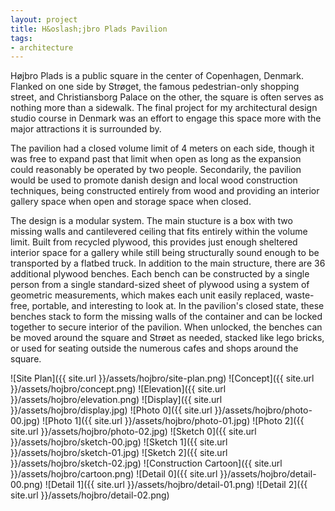 ```yaml
---
layout: project
title: H&oslash;jbro Plads Pavilion
tags:
- architecture
---
```


  H&oslash;jbro Plads is a public square in the center of Copenhagen, Denmark. Flanked on one side by Str&oslash;get, the famous pedestrian-only shopping street, and Christiansborg Palace on the other, the square is often serves as nothing more than a sidewalk. The final project for my architectural design studio course in Denmark was an effort to engage this space more with the major attractions it is surrounded by.

  The pavilion had a closed volume limit of 4 meters on each side, though it was free to expand past that limit when open as long as the expansion could reasonably be operated by two people. Secondarily, the pavilion would be used to promote danish design and local wood construction techniques, being constructed entirely from wood and providing an interior gallery space when open and storage space when closed.

  The design is a modular system. The main stucture is a box with two missing walls and cantilevered ceiling that fits entirely within the volume limit. Built from recycled plywood, this provides just enough sheltered interior space for a gallery while still being structurally sound enough to be transported by a flatbed truck. In addition to the main structure, there are 36 additional plywood benches. Each bench can be constructed by a single person from a single standard-sized sheet of plywood using a system of geometric measurements, which makes each unit easily replaced, waste-free, portable, and interesting to look at. In the pavilion's closed state, these benches stack to form the missing walls of the container and can be locked together to secure interior of the pavilion. When unlocked, the benches can be moved around the square and Str&oslash;et as needed, stacked like lego bricks, or used for seating outside the numerous cafes and shops around the square.

![Site Plan]({{ site.url }}/assets/hojbro/site-plan.png)
![Concept]({{ site.url }}/assets/hojbro/concept.png)
![Elevation]({{ site.url }}/assets/hojbro/elevation.png)
![Display]({{ site.url }}/assets/hojbro/display.jpg)
![Photo 0]({{ site.url }}/assets/hojbro/photo-00.jpg)
![Photo 1]({{ site.url }}/assets/hojbro/photo-01.jpg)
![Photo 2]({{ site.url }}/assets/hojbro/photo-02.jpg)
![Sketch 0]({{ site.url }}/assets/hojbro/sketch-00.jpg)
![Sketch 1]({{ site.url }}/assets/hojbro/sketch-01.jpg)
![Sketch 2]({{ site.url }}/assets/hojbro/sketch-02.jpg)
![Construction Cartoon]({{ site.url }}/assets/hojbro/cartoon.png)
![Detail 0]({{ site.url }}/assets/hojbro/detail-00.png)
![Detail 1]({{ site.url }}/assets/hojbro/detail-01.png)
![Detail 2]({{ site.url }}/assets/hojbro/detail-02.png)

